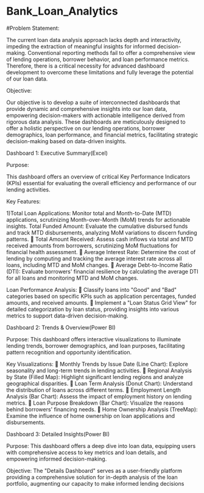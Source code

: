 # Bank_Loan_Analytics

#Problem Statement:

The current loan data analysis approach lacks depth and interactivity, impeding the extraction of meaningful insights for informed decision-making. Conventional reporting methods fail to offer a comprehensive view of lending operations, borrower behavior, and loan performance metrics. Therefore, there is a critical necessity for advanced dashboard development to overcome these limitations and fully leverage the potential of our loan data.

Objective:

Our objective is to develop a suite of interconnected dashboards that provide dynamic and comprehensive insights into our loan data, empowering decision-makers with actionable intelligence derived from rigorous data analysis. These dashboards are meticulously designed to offer a holistic perspective on our lending operations, borrower demographics, loan performance, and financial metrics, facilitating strategic decision-making based on data-driven insights.

Dashboard 1: Executive Summary(Excel)

Purpose: 

This dashboard offers an overview of critical Key Performance Indicators (KPIs) essential for evaluating the overall efficiency and performance of our lending activities.

Key Features:

1)Total Loan Applications: Monitor total and Month-to-Date (MTD) applications, scrutinizing Month-over-Month (MoM) trends for actionable insights.
Total Funded Amount: Evaluate the cumulative disbursed funds and track MTD disbursements, analyzing MoM variations to discern funding patterns.
 Total Amount Received: Assess cash inflows via total and MTD received amounts from borrowers, scrutinizing MoM fluctuations for financial health assessment.
 Average Interest Rate: Determine the cost of lending by computing and tracking the average interest rate across all loans, including MTD and MoM changes.
 Average Debt-to-Income Ratio (DTI): Evaluate borrowers' financial resilience by calculating the average DTI for all loans and monitoring MTD and MoM changes.

Loan Performance Analysis:
 Classify loans into "Good" and "Bad" categories based on specific KPIs such as application percentages, funded amounts, and received amounts.
 Implement a "Loan Status Grid View" for detailed categorization by loan status, providing insights into various metrics to support data-driven decision-making.


Dashboard 2: Trends & Overview(Power BI)

Purpose: This dashboard offers interactive visualizations to illuminate lending trends, borrower demographics, and loan purposes, facilitating pattern recognition and opportunity identification.

Key Visualizations:
 Monthly Trends by Issue Date (Line Chart): Explore seasonality and long-term trends in lending activities.
 Regional Analysis by State (Filled Map): Highlight significant lending regions and analyze geographical disparities.
 Loan Term Analysis (Donut Chart): Understand the distribution of loans across different terms.
 Employment Length Analysis (Bar Chart): Assess the impact of employment history on lending metrics.
 Loan Purpose Breakdown (Bar Chart): Visualize the reasons behind borrowers' financing needs.
 Home Ownership Analysis (TreeMap): Examine the influence of home ownership on loan applications and disbursements.

Dashboard 3: Detailed Insights(Power BI)

Purpose: This dashboard offers a deep dive into loan data, equipping users with comprehensive access to key metrics and loan details, and empowering informed decision-making.

Objective: The "Details Dashboard" serves as a user-friendly platform providing a comprehensive solution for in-depth analysis of the loan portfolio, augmenting our capacity to make informed lending decisions
